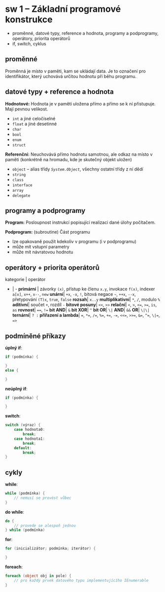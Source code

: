 # sw 1 – Základní programové konstrukce

* proměnné, datové typy, reference a hodnota, programy a podprogramy, operátory, priorita operátorů
* if, switch, cyklus

## proměnné

Proměnná je místo v paměti, kam se ukládají data. Je to označení pro identifikátor, který uchovává určitou hodnotu při běhu programu.

## datové typy + reference a hodnota

__Hodnotové:__ Hodnota je v paměti uložena přímo a přímo se k ní přistupuje. Mají pevnou velikost.

* `int` a jiné celočíselné
* `float` a jiné desetinné
* `char`
* `bool`
* `enum`
* `struct`

__Referenční:__ Neuchovává přímo hodnotu samotnou, ale odkaz na místo v paměti (konkrétně na hromadu, kde je skutečný objekt uložen)

* `object` – alias třídy _`System.Object`_, všechny ostatní třídy z ní dědí
* `string`
* `class`
* `interface`
* `array`
* `delegate`

## programy a podprogramy

__Program:__ Posloupnost instrukcí popisující realizaci dané úlohy počítačem.

__Podprogram:__ (subroutine) Část programu

* lze opakovaně použít kdekoliv v programu (i v podprogramu)
* může mít vstupní parametry
* může mít návratovou hodnotu

## operátory + priorita operátorů

kategorie | operátor
- | -
__primární__ | závorky `(x)`, přístup ke členu `x.y`, invokace `f(x)`, indexer `a[x]`, `x++`, `x--`, `new`
 __unární__| `+x`, `-x`, `!`, bitová negace `~`, `++x`, `--x`, přetypování `(T)x`, `true`, `false`
 __rozsah__| `x..y`
 __multiplikativní__| `*`, `/`, modulo `%`
 __aditivní__| součet `+`, rozdíl `-`
 __bitové posuny__| `<<`, `>>`
 __relační__| `<`, `>`, `<=`, `>=`, `is`, `as`
 __rovnost__| `==`, `!=`
 __bit AND__| `&`
 __bit XOR__| `^`
 __bit OR__| `\|`
 __AND__| `&&`
 __OR__| `\|\|`
 __ternární__| `? :`
 __přiřazení a lambda__| `=`, `*=`, `/=`, `%=`, `+=`, `-=`, `<<=`, `>>=`, `&=`, `^=`, `\|=`, `=>`

## podmíněné příkazy

__úplný if__:

``` csharp
if (podmínka) {

}
else {

}
```

__neúplný if__:

``` csharp
if (podmínka) {

}
```

__switch__:

``` csharp
switch (výraz) {
    case hodnota0:
        break;
    case hodnota1:
        break;
    default:
        break;
}
```

## cykly

__while__:

``` csharp
while (podmínka) {
    // nemusí se provést vůbec
}
```

__do while__:

``` csharp
do {
    // provede se alespoň jednou
} while (podmínka)
```

__for__:

``` csharp
for (inicializátor; podmínka; iterátor) {

}
```

__foreach__:

``` csharp
foreach (object obj in pole) {
    // pro každý prvek datového typu implementujícího IEnumerable
}
```

